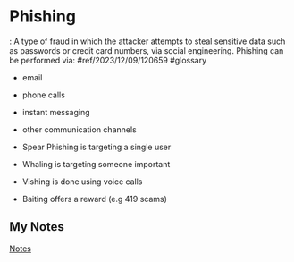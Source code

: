 # Phishing
: A type of fraud in which the attacker attempts to steal sensitive data such as passwords or credit card numbers, via social engineering. Phishing can be performed via: #ref/2023/12/09/120659 #glossary

- email
- phone calls
- instant messaging
- other communication channels

- Spear Phishing is targeting a single user
- Whaling is targeting someone important
- Vishing is done using voice calls
- Baiting offers a reward (e.g 419 scams)
## My Notes
[Notes](mynotes/phishing-notes.md)
